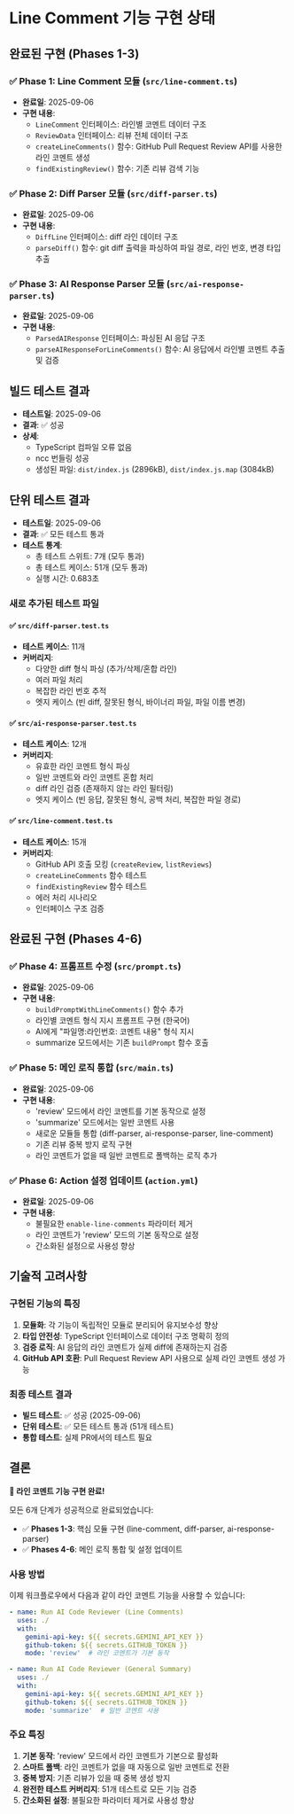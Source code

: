 # Line Comment 기능 구현 상태

## 완료된 구현 (Phases 1-3)

### ✅ Phase 1: Line Comment 모듈 (`src/line-comment.ts`)
- **완료일**: 2025-09-06
- **구현 내용**:
  - `LineComment` 인터페이스: 라인별 코멘트 데이터 구조
  - `ReviewData` 인터페이스: 리뷰 전체 데이터 구조
  - `createLineComments()` 함수: GitHub Pull Request Review API를 사용한 라인 코멘트 생성
  - `findExistingReview()` 함수: 기존 리뷰 검색 기능

### ✅ Phase 2: Diff Parser 모듈 (`src/diff-parser.ts`)
- **완료일**: 2025-09-06
- **구현 내용**:
  - `DiffLine` 인터페이스: diff 라인 데이터 구조
  - `parseDiff()` 함수: git diff 출력을 파싱하여 파일 경로, 라인 번호, 변경 타입 추출

### ✅ Phase 3: AI Response Parser 모듈 (`src/ai-response-parser.ts`)
- **완료일**: 2025-09-06
- **구현 내용**:
  - `ParsedAIResponse` 인터페이스: 파싱된 AI 응답 구조
  - `parseAIResponseForLineComments()` 함수: AI 응답에서 라인별 코멘트 추출 및 검증

## 빌드 테스트 결과

- **테스트일**: 2025-09-06
- **결과**: ✅ 성공
- **상세**: 
  - TypeScript 컴파일 오류 없음
  - ncc 번들링 성공
  - 생성된 파일: `dist/index.js` (2896kB), `dist/index.js.map` (3084kB)

## 단위 테스트 결과

- **테스트일**: 2025-09-06
- **결과**: ✅ 모든 테스트 통과
- **테스트 통계**:
  - 총 테스트 스위트: 7개 (모두 통과)
  - 총 테스트 케이스: 51개 (모두 통과)
  - 실행 시간: 0.683초

### 새로 추가된 테스트 파일

#### ✅ `src/diff-parser.test.ts`
- **테스트 케이스**: 11개
- **커버리지**: 
  - 다양한 diff 형식 파싱 (추가/삭제/혼합 라인)
  - 여러 파일 처리
  - 복잡한 라인 번호 추적
  - 엣지 케이스 (빈 diff, 잘못된 형식, 바이너리 파일, 파일 이름 변경)

#### ✅ `src/ai-response-parser.test.ts`
- **테스트 케이스**: 12개
- **커버리지**:
  - 유효한 라인 코멘트 형식 파싱
  - 일반 코멘트와 라인 코멘트 혼합 처리
  - diff 라인 검증 (존재하지 않는 라인 필터링)
  - 엣지 케이스 (빈 응답, 잘못된 형식, 공백 처리, 복잡한 파일 경로)

#### ✅ `src/line-comment.test.ts`
- **테스트 케이스**: 15개
- **커버리지**:
  - GitHub API 호출 모킹 (`createReview`, `listReviews`)
  - `createLineComments` 함수 테스트
  - `findExistingReview` 함수 테스트
  - 에러 처리 시나리오
  - 인터페이스 구조 검증

## 완료된 구현 (Phases 4-6)

### ✅ Phase 4: 프롬프트 수정 (`src/prompt.ts`)
- **완료일**: 2025-09-06
- **구현 내용**:
  - `buildPromptWithLineComments()` 함수 추가
  - 라인별 코멘트 형식 지시 프롬프트 구현 (한국어)
  - AI에게 "파일명:라인번호: 코멘트 내용" 형식 지시
  - summarize 모드에서는 기존 `buildPrompt` 함수 호출

### ✅ Phase 5: 메인 로직 통합 (`src/main.ts`)
- **완료일**: 2025-09-06
- **구현 내용**:
  - 'review' 모드에서 라인 코멘트를 기본 동작으로 설정
  - 'summarize' 모드에서는 일반 코멘트 사용
  - 새로운 모듈들 통합 (diff-parser, ai-response-parser, line-comment)
  - 기존 리뷰 중복 방지 로직 구현
  - 라인 코멘트가 없을 때 일반 코멘트로 폴백하는 로직 추가

### ✅ Phase 6: Action 설정 업데이트 (`action.yml`)
- **완료일**: 2025-09-06
- **구현 내용**:
  - 불필요한 `enable-line-comments` 파라미터 제거
  - 라인 코멘트가 'review' 모드의 기본 동작으로 설정
  - 간소화된 설정으로 사용성 향상

## 기술적 고려사항

### 구현된 기능의 특징
1. **모듈화**: 각 기능이 독립적인 모듈로 분리되어 유지보수성 향상
2. **타입 안전성**: TypeScript 인터페이스로 데이터 구조 명확히 정의
3. **검증 로직**: AI 응답의 라인 코멘트가 실제 diff에 존재하는지 검증
4. **GitHub API 호환**: Pull Request Review API 사용으로 실제 라인 코멘트 생성 가능

### 최종 테스트 결과
- **빌드 테스트**: ✅ 성공 (2025-09-06)
- **단위 테스트**: ✅ 모든 테스트 통과 (51개 테스트)
- **통합 테스트**: 실제 PR에서의 테스트 필요

## 결론

**🎉 라인 코멘트 기능 구현 완료!**

모든 6개 단계가 성공적으로 완료되었습니다:
- ✅ **Phases 1-3**: 핵심 모듈 구현 (line-comment, diff-parser, ai-response-parser)
- ✅ **Phases 4-6**: 메인 로직 통합 및 설정 업데이트

### 사용 방법
이제 워크플로우에서 다음과 같이 라인 코멘트 기능을 사용할 수 있습니다:

```yaml
- name: Run AI Code Reviewer (Line Comments)
  uses: ./
  with:
    gemini-api-key: ${{ secrets.GEMINI_API_KEY }}
    github-token: ${{ secrets.GITHUB_TOKEN }}
    mode: 'review'  # 라인 코멘트가 기본 동작

- name: Run AI Code Reviewer (General Summary)
  uses: ./
  with:
    gemini-api-key: ${{ secrets.GEMINI_API_KEY }}
    github-token: ${{ secrets.GITHUB_TOKEN }}
    mode: 'summarize'  # 일반 코멘트 사용
```

### 주요 특징
1. **기본 동작**: 'review' 모드에서 라인 코멘트가 기본으로 활성화
2. **스마트 폴백**: 라인 코멘트가 없을 때 자동으로 일반 코멘트로 전환
3. **중복 방지**: 기존 리뷰가 있을 때 중복 생성 방지
4. **완전한 테스트 커버리지**: 51개 테스트로 모든 기능 검증
5. **간소화된 설정**: 불필요한 파라미터 제거로 사용성 향상